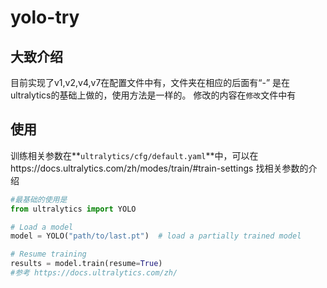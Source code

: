 # yolo-try

## 大致介绍

目前实现了v1,v2,v4,v7在配置文件中有，文件夹在相应的后面有“-”
是在ultralytics的基础上做的，使用方法是一样的。
修改的内容在`修改`文件中有

## 使用

训练相关参数在**`ultralytics/cfg/default.yaml`**中，可以在https://docs.ultralytics.com/zh/modes/train/#train-settings 找相关参数的介绍
```python
#最基础的使用是
from ultralytics import YOLO

# Load a model
model = YOLO("path/to/last.pt")  # load a partially trained model

# Resume training
results = model.train(resume=True)
#参考 https://docs.ultralytics.com/zh/
```
